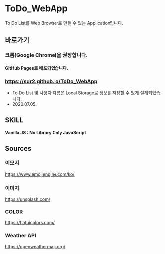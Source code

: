 # ToDo_WebApp
To Do List를 Web Browser로 만들 수 있는 Application입니다.



## 바로가기

### 크롬(Google Chrome)을 권장합니다.

#### GitHub Pages로 배포되었습니다.

### https://sur2.github.io/ToDo_WebApp



- To Do List 및 사용자 이름은 Local Storage로 정보를 저장할 수 있게 설계되었습니다.
- 2020.07.05. 



## SKILL

#### Vanilla JS : No Library Only JavaScript



## Sources

### 이모지

https://www.emojiengine.com/ko/

### 이미지

https://unsplash.com/

### COLOR

https://flatuicolors.com/

### Weather API

https://openweathermap.org/